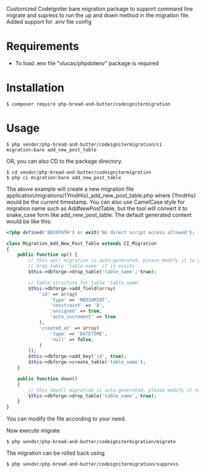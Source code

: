 Customized CodeIgniter bare migration package to support command line migrate and supress to run the up and down method in the migration file.
Added support for .env file config

Requirements
============

- To load .env file "vlucas/phpdotenv" package is required


Installation
============
```
$ composer require php-bread-and-butter/codeignitermigration
```

Usage
=====
```
$ php vendor/php-bread-and-butter/codeignitermigration/ci migration:bare add_new_post_table
```
OR, you can also CD to the package directory.

```
$ cd vendor/php-bread-and-butter/codeignitermigration
$ php ci migration:bare add_new_post_table
```
The above example will create a new migration file application/migrations/{YmdHis}_add_new_post_table.php where {YmdHis} would be the current timestamp. You can also use CamelCase style for migration name such as AddNewPostTable, but the tool will convert it to snake_case form like add_new_post_table. The default generated content would be like this:

```php
<?php defined('BASEPATH') or exit('No direct script access allowed');

class Migration_Add_New_Post_Table extends CI_Migration
{
    public function up() {
        // this up() migration is auto-generated, please modify it to your needs
        // Drop table 'table_name' if it exists
        $this->dbforge->drop_table('table_name', true);

        // Table structure for table 'table_name'
        $this->dbforge->add_field(array(
            'id' => array(
                'type' => 'MEDIUMINT',
                'constraint' => '8',
                'unsigned' => true,
                'auto_increment' => true
            ),
            'created_at' => array(
                'type' => 'DATETIME',
                'null' => false,
            )
        ));
        $this->dbforge->add_key('id', true);
        $this->dbforge->create_table('table_name');
    }

    public function down()
    {
        // this down() migration is auto-generated, please modify it to your needs
        $this->dbforge->drop_table('table_name', true);
    }
}

```
You can modify the file according to your need.

Now execute migrate 
```
$ php vendor/php-bread-and-butter/codeignitermigration/migrate
```

The migration can be rolled back using 
```
$ php vendor/php-bread-and-butter/codeignitermigration/suppress
```